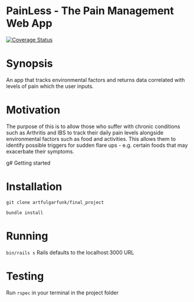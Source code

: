# PainLess - The Pain Management Web App

[![Coverage Status](https://coveralls.io/repos/github/shezdev/final_project/badge.svg?branch=master)](https://coveralls.io/github/shezdev/final_project?branch=master)

# Synopsis

An app that tracks environmental factors and returns data correlated with levels of pain which the user inputs.

# Motivation

The purpose of this is to allow those who suffer with chronic conditions such as Arthritis and IBS to track their daily pain levels alongside environmental factors such as food and activities. This allows them to identify possible triggers for sudden flare ups - e.g. certain foods that may exacerbate their symptoms.

g# Getting started

# Installation

`git clone artfulgarfunk/final_project`

`bundle install`

# Running
`bin/rails s`
Rails defaults to the localhost:3000 URL

# Testing

Run `rspec` in your terminal in the project folder

